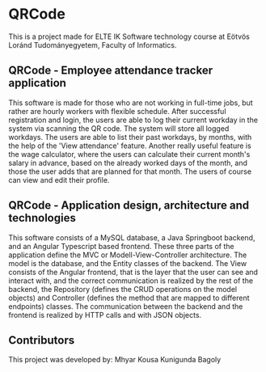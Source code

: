 # QRCode

This is a project made for ELTE IK Software technology course at Eötvös Loránd Tudományegyetem, Faculty of Informatics.

## QRCode - Employee attendance tracker application
This software is made for those who are not working in full-time jobs, but rather are hourly workers with flexible schedule.
After successful registration and login, the users are able to log their current workday in the system via scanning the QR code. The system will store all logged workdays. The users are able to list their past workdays, by months, with the help of the 'View attendance' feature. Another really useful feature is the wage calculator, where the users can calculate their current month's salary in advance, based on the already worked days of the month, and those the user adds that are planned for that month. The users of course can view and edit their profile.

## QRCode - Application design, architecture and technologies
This software consists of a MySQL database, a Java Springboot backend, and an Angular Typescript based frontend. These three parts of the application define the MVC or Modell-View-Controller architecture. The model is the database, and the Entity classes of the backend. The View consists of the Angular frontend, that is the layer that the user can see and interact with, and the correct communication is realized by the rest of the backend, the Repository (defines the CRUD operations on the model objects) and Controller (defines the method that are mapped to different endpoints) classes. The communication between the backend and the frontend is realized by HTTP calls and with JSON objects.

## Contributors
This project was developed by:
Mhyar Kousa
Kunigunda Bagoly
